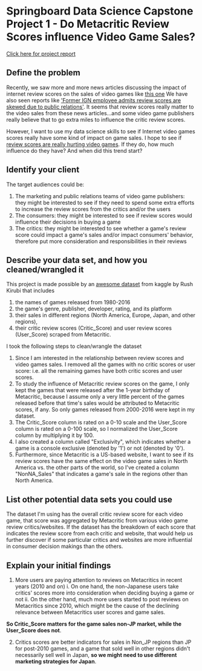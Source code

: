 # Springboard Data Science Capstone Project 1 - Do Metacritic Review Scores influence Video Game Sales?
[Click here for project report](https://github.com/cpkoywk/Springboard-Datascience-Career-Track/blob/master/capstone_project_1_video_game_sales/capstone_1_reviews_v_video_game_sales_report.ipynb)


## Define the problem
Recently, we saw more and more news articles discussing the impact of internet review scores on the sales of video games like [this one]( https://www.dailydot.com/parsec/metacritic-scores-game-sales-gdc-2015/)  We have also seen reports like ['Former IGN employee admits review scores are skewed due to public relations'](https://www.zeldadungeon.net/former-ign-employee-admits-review-scores-are-skewed-due-to-public-relations/). It seems that review scores really matter to the video sales from these news articles...and some video game publishers really believe that to go extra miles to influence the critic review scores.

However, I want to use my data science skills to see if Internet video games scores really have some kind of impact on game sales. I hope to see if [review scores are really hurting video games](https://kotaku.com/metacritic-matters-how-review-scores-hurt-video-games-472462218). If they do, how much influence do they have? And when did this trend start?

## Identify your client
The target audiences could be:
1. The marketing and public relations teams of video game publishers: they might be interested to see if they need to spend some extra efforts to increase the review scores from the critics and/or the users
2. The consumers: they might be interested to see if review scores would influence their decisions in buying a game
3. The critics: they might be interested to see whether a game's review score could impact a game's sales and/or impact consumers' behavior, therefore put more consideration and responsibilities in their reviews

## Describe your data set, and how you cleaned/wrangled it
This project is made possible by an [awesome dataset](https://www.kaggle.com/rush4ratio/video-game-sales-with-ratings/) from kaggle by Rush Kirubi that includes
1. the names of games released from 1980-2016
2. the game's genre, publisher, developer, rating, and its platform
3. their sales in different regions (North America, Europe, Japan, and other regions),
4. their critic review scores (Critic_Score) and user review scores (User_Score) scraped from Metacritic.

I took the following steps to clean/wrangle the dataset

1. Since I am interested in the relationship between review scores and video games sales. I removed all the games with no critic scores or user score: i.e. all the remaining games have both critic scores and user scores.
2. To study the influence of Metacritic review scores on the game, I only kept the games that were released after the 1-year birthday of Metacritic, because I assume only a very little percent of the games released before that time's sales would be attributed to Metacritic scores, if any. So only games released from 2000-2016 were kept in my dataset.
3. The Critic_Score column is rated on a 0-10 scale and the User_Score column is rated on a 0-100 scale, so I normalized the User_Score column by multiplying it by 100.
4. I also created a column called "Exclusivity", which indicates whether a game is a console exclusive (denoted by '1') or not (denoted by '0').
5. Furthermore, since Metacritic is a US-based website, I want to see if its review scores have the same effect on the video game sales in North America vs. the other parts of the world, so I've created a column "NonNA_Sales" that indicates a game's sale in the regions other than North America.

## List other potential data sets you could use
The dataset I'm using has the overall critic review score for each video game, that score was aggregated by Metacritic from various video game review critics/websites. If the dataset has the breakdown of each score that indicates the review score from each critic and website, that would help us further discover if some particular critics and websites are more influential in consumer decision makings than the others.

## Explain your initial findings
1. More users are paying attention to reviews on Metacritics in recent years (2010 and on)
    i. On one hand, the non-Japanese users take critics' scores more into consideration when deciding buying a game or not
    ii. On the other hand, much more users started to post reviews on Metacritics since 2010, which might be the cause of the declining relevance between Metacritics user scores and game sales.

**So Critic_Score matters for the game sales non-JP market, while the User_Score does not**.

2. Critics scores are better indicators for sales in Non_JP regions than JP for post-2010 games, and a game that sold well in other regions didn't necessarily sell well in Japan, **so we might need to use different marketing strategies for Japan**.
